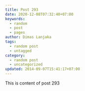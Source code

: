 ```yaml
---
title: Post 293
date: 2020-12-08T07:32:40+07:00
keywords:
  - random
  - post
  - pages
author: Dimas Lanjaka
tags:
  - random post
  - untagged
category:
  - random post
  - uncategorized
updated: 2014-09-07T15:41:17+07:00
---
```

This is content of post 293